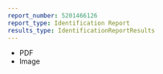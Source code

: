 ```yaml
---
report_number: 5201466126
report_type: Identification Report
results_type: IdentificationReportResults
---
```


* PDF
* Image
